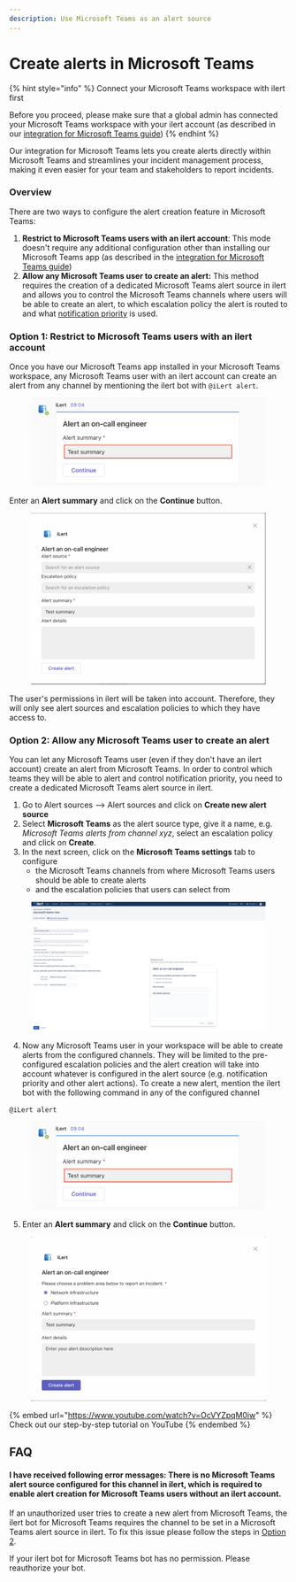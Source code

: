 ```yaml
---
description: Use Microsoft Teams as an alert source
---
```


# Create alerts in Microsoft Teams



{% hint style="info" %}
Connect your Microsoft Teams workspace with ilert first

Before you proceed, please make sure that a global admin has connected your Microsoft Teams workspace with your ilert account (as described in our [integration for Microsoft Teams guide](chat/#install-the-ilert-bot-application))
{% endhint %}

Our integration for Microsoft Teams lets you create alerts directly within Microsoft Teams and streamlines your incident management process, making it even easier for your team and stakeholders to report incidents.

### Overview

There are two ways to configure the alert creation feature in Microsoft Teams:

1. **Restrict to Microsoft Teams users with an ilert account**: This mode doesn't require any additional configuration other than installing our Microsoft Teams app (as described in the [integration for Microsoft Teams guide](chat/))
2. **Allow any Microsoft Teams user to create an alert:** This method requires the creation of a dedicated Microsoft Teams alert source in ilert and allows you to control the Microsoft Teams channels where users will be able to create an alert, to which escalation policy the alert is routed to and what [notification priority](../../alerting/alert-sources.md#customise-your-alerts-with-notification-priority) is used.

### Option 1: Restrict to Microsoft Teams users with an ilert account

Once you have our Microsoft Teams app installed in your Microsoft Teams workspace, any Microsoft Teams user with an ilert account can create an alert from any channel by mentioning the ilert bot with `@iLert alert`.

<figure><img src="../../.gitbook/assets/Screenshot 2023-08-09 at 09.06.00.png" alt=""><figcaption></figcaption></figure>

Enter an **Alert summary** and click on the **Continue** button.

<figure><img src="../../.gitbook/assets/Screenshot 2023-08-09 at 09.09.12.png" alt=""><figcaption></figcaption></figure>

The user's permissions in ilert will be taken into account. Therefore, they will only see alert sources and escalation policies to which they have access to.

### Option 2: Allow any Microsoft Teams user to create an alert

You can let any Microsoft Teams user (even if they don't have an ilert account) create an alert from Microsoft Teams. In order to control which teams they will be able to alert and control notification priority, you need to create a dedicated Microsoft Teams alert source in ilert.

1. Go to Alert sources --> Alert sources and click on **Create new alert source**
2. Select **Microsoft Teams** as the alert source type, give it a name, e.g. _Microsoft Teams alerts from channel xyz_, select an escalation policy and click on **Create**.
3. In the next screen, click on the **Microsoft Teams settings** tab to configure
   * the Microsoft Teams channels from where Microsoft Teams users should be able to create alerts
   * and the escalation policies that users can select from



<figure><img src="../../.gitbook/assets/Screenshot 2023-08-09 at 09.16.12.png" alt=""><figcaption></figcaption></figure>

4. Now any Microsoft Teams user in your workspace will be able to create alerts from the configured channels. They will be limited to the pre-configured escalation policies and the alert creation will take into account whatever is configured in the alert source (e.g. notification priority and other alert actions). To create a new alert, mention the ilert bot with the following command in any of the configured channel

```
@iLert alert
```

<figure><img src="../../.gitbook/assets/Screenshot 2023-08-09 at 09.06.00.png" alt=""><figcaption></figcaption></figure>

5. Enter an **Alert summary** and click on the **Continue** button.

<figure><img src="../../.gitbook/assets/Screenshot 2023-08-09 at 09.07.10.png" alt=""><figcaption></figcaption></figure>

{% embed url="https://www.youtube.com/watch?v=OcVYZpqM0iw" %}
Check out our step-by-step tutorial on YouTube
{% endembed %}

## FAQ

#### **I have received following error messages:** There is no Microsoft Teams alert source configured for this channel in ilert, which is required to enable alert creation for Microsoft Teams users without an ilert account.

If an unauthorized user tries to create a new alert from Microsoft Teams, the ilert bot for Microsoft Teams requires the channel to be set in a Microsoft Teams alert source in ilert. To fix this issue please follow the steps in [Option 2](create-alerts-in-microsoft-teams.md#option-2-allow-any-microsoft-teams-user-to-create-an-alert).

If your ilert bot for Microsoft Teams bot has no permission. Please reauthorize your bot.
